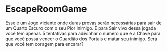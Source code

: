 # EscapeRoomGame

Esse é um Jogo viciante onde duras provas serão necessárias para sair de um Quarto Escuro com o seu Pior Inimigo. E para Sair vivo dessa jogada você tem apenas 5 tentativas para adivinhar o numero que é a Chave para que você possa vencer o Guardião dos Portais e matar seu inimigo. Será que você tem coragem para encarar?
